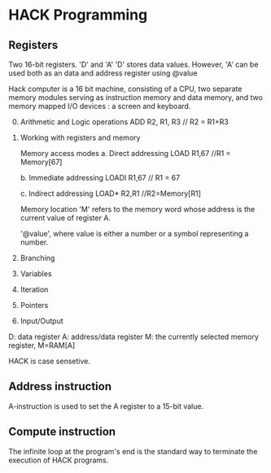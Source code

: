 # HACK Programming

## Registers

Two 16-bit registers. 'D' and 'A'
'D' stores data values.
However, 'A' can be used both as an data and address register using @value


Hack computer is a 16 bit machine, consisting of a CPU, two separate memory modules serving as
instruction memory and data memory, and two memory mapped I/O devices : a screen and keyboard.

0. Arithmetic and Logic operations
    ADD R2, R1, R3 // R2 = R1+R3

1. Working with registers and memory

    Memory access modes
    a. Direct addressing
        LOAD R1,67 //R1 = Memory[67]

    b. Immediate addressing
        LOADI R1,67 // R1 = 67

    c. Indirect addressing
        LOAD* R2,R1 //R2=Memory[R1]

    Memory location 'M' refers to the memory word whose address is the current value of register A.

    '@value', where value is either a number or a symbol representing a number.

2. Branching
3. Variables
4. Iteration
5. Pointers
6. Input/Output

D: data register
A: address/data register
M:  the currently selected memory register, M=RAM[A]

HACK is case sensetive.

## Address instruction

A-instruction is used to set the A register to a 15-bit value.

## Compute instruction

The infinite loop at the program's end is the standard way to terminate the execution of HACK programs.
